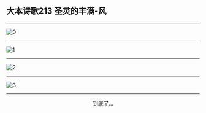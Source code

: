 
## 大本诗歌213 圣灵的丰满-风
        
<div id="aplayer0"></div>

---

<img alt="0" data-original="/data/d0212/0">

---

<img alt="1" data-original="/data/d0212/1">

---

<img alt="2" data-original="/data/d0212/2">

---

<img alt="3" data-original="/data/d0212/3">

---

<p style="text-align: center">到底了...</p>

<script src="/js/dist-view.js"></script>

<script>
MAIN.id = 'd0212';
        
const ap0 = new APlayer({
    container: document.getElementById('aplayer0'),
    volume: 1,
    loop: 'none',
    preload: 'none',
    audio: [{
        name: '大本诗歌213.mp3',
        artist: '大本诗歌',
        url: 'https://res.wx.qq.com/voice/getvoice?mediaid=MzI0NTk3MDM5M18yMjQ3NDkwMjYy',
        cover: '/favicon'
    }]
});
</script>
